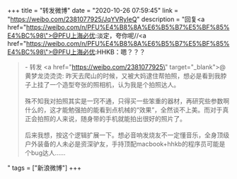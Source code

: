 +++
title = "转发微博"
date = "2020-10-26 07:59:45"
link = "https://weibo.com/2381077925/JqYVRyIeQ"
description = "回复<a href=\"https://weibo.com/n/PFU%E4%B8%8A%E6%B5%B7%E5%BF%85%E4%BC%98\">@PFU上海必优</a>:淡定，夸你呢//<a href=\"https://weibo.com/n/PFU%E4%B8%8A%E6%B5%B7%E5%BF%85%E4%BC%98\">@PFU上海必优</a>:HHKB：嗯？？？<br><blockquote> - 转发 <a href=\"https://weibo.com/2381077925\" target=\"_blank\">@黄梦龙烫烫烫</a>: 昨天去爬山的时候，又被大妈逮住帮拍照，想必是看到我脖子上挂了一个造型夸张的照相机，认为我是个拍照达人。<br><br>殊不知我对拍照其实是一窍不通，只得买一些笨重的器材，再研究些参数啊什么的，这才能勉强拍的能看到点机械的“效果”，全然谈不上美。而对于真正会拍照的人来说，随身带的手机就能拍出很好的照片了。<br><br>后来我想，按这个逻辑扩展一下。想必音响发烧友不一定懂音乐，全身顶级户外装备的人未必是资深驴友，手持顶配macbook+hhkb的程序员可能是个bug达人……</blockquote>"
tags = ["新浪微博"]
+++
